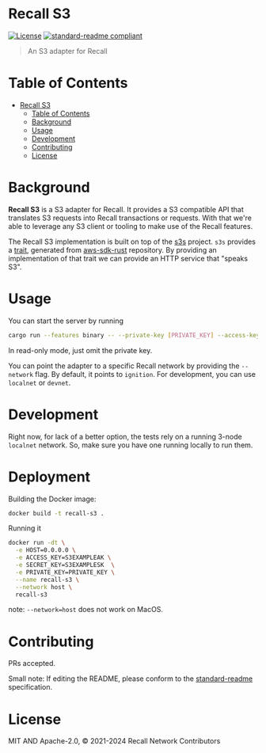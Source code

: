 # Recall S3

[![License](https://img.shields.io/github/license/tablelandnetwork/s3-ipc.svg)](./LICENSE)
[![standard-readme compliant](https://img.shields.io/badge/standard--readme-OK-green.svg)](https://github.com/RichardLitt/standard-readme)

> An S3 adapter for Recall

# Table of Contents

- [Recall S3](#recall-s3)
    - [Table of Contents](#table-of-contents)
    - [Background](#background)
    - [Usage](#usage)
    - [Development](#development)
    - [Contributing](#contributing)
    - [License](#license)

# Background

**Recall S3** is a S3 adapter for Recall. It provides a S3 compatible API that translates S3 requests into Recall transactions or requests. With that we're able to leverage any S3 client or tooling to make use of the Recall features.

The Recall S3 implementation is built on top of the [s3s](https://github.com/Nugine/s3s) project. `s3s` provides a [trait](https://github.com/Nugine/s3s/blob/main/crates/s3s/src/s3_trait.rs#L10), generated from [aws-sdk-rust](https://github.com/awslabs/aws-sdk-rust) repository. By providing an implementation of that trait we can provide an HTTP service that "speaks S3".

# Usage

You can start the server by running

```bash
cargo run --features binary -- --private-key [PRIVATE_KEY] --access-key AKEXAMPLES3S --secret-key SKEXAMPLES3S
```
In read-only mode, just omit the private key.

You can point the adapter to a specific Recall network by providing the `--network` flag. By default, it points to `ignition`. For development, you can use `localnet` or `devnet`.  

# Development

Right now, for lack of a better option, the tests rely on a running 3-node `localnet` network. So, make sure you have one running locally to run them.

# Deployment

Building the Docker image:

```bash
docker build -t recall-s3 .
```

Running it

```bash
docker run -dt \
  -e HOST=0.0.0.0 \
  -e ACCESS_KEY=S3EXAMPLEAK \
  -e SECRET_KEY=S3EXAMPLESK  \
  -e PRIVATE_KEY=PRIVATE_KEY \
  --name recall-s3 \
  --network host \
  recall-s3
```

note: `--network=host` does not work on MacOS.

# Contributing

PRs accepted.

Small note: If editing the README, please conform to the
[standard-readme](https://github.com/RichardLitt/standard-readme) specification.

# License

MIT AND Apache-2.0, © 2021-2024 Recall Network Contributors
